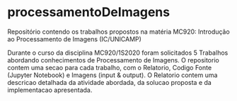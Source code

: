 # processamentoDeImagens
Repositório contendo os trabalhos propostos na matéria MC920: Introdução ao Processamento de Imagens (IC/UNICAMP)

Durante o curso da disciplina MC920/1S2020 foram solicitados 5 Trabalhos abordando conhecimentos de Processamento de Imagens.
O repositorio contem uma secao para cada trabalho, com o Relatorio, Codigo Fonte (Jupyter Notebook) e Imagens (input & output).
O Relatorio contem uma descricao detalhada da atividade abordada, da solucao proposta e da implementacao apresentada.
